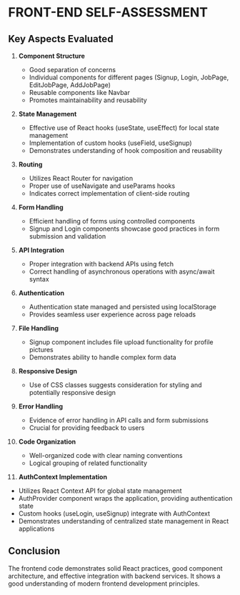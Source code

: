 # FRONT-END SELF-ASSESSMENT

## Key Aspects Evaluated

1. **Component Structure**

   - Good separation of concerns
   - Individual components for different pages (Signup, Login, JobPage, EditJobPage, AddJobPage)
   - Reusable components like Navbar
   - Promotes maintainability and reusability

2. **State Management**

   - Effective use of React hooks (useState, useEffect) for local state management
   - Implementation of custom hooks (useField, useSignup)
   - Demonstrates understanding of hook composition and reusability

3. **Routing**

   - Utilizes React Router for navigation
   - Proper use of useNavigate and useParams hooks
   - Indicates correct implementation of client-side routing

4. **Form Handling**

   - Efficient handling of forms using controlled components
   - Signup and Login components showcase good practices in form submission and validation

5. **API Integration**

   - Proper integration with backend APIs using fetch
   - Correct handling of asynchronous operations with async/await syntax

6. **Authentication**

   - Authentication state managed and persisted using localStorage
   - Provides seamless user experience across page reloads

7. **File Handling**

   - Signup component includes file upload functionality for profile pictures
   - Demonstrates ability to handle complex form data

8. **Responsive Design**

   - Use of CSS classes suggests consideration for styling and potentially responsive design

9. **Error Handling**

   - Evidence of error handling in API calls and form submissions
   - Crucial for providing feedback to users

10. **Code Organization**

    - Well-organized code with clear naming conventions
    - Logical grouping of related functionality

11. **AuthContext Implementation**

- Utilizes React Context API for global state management
- AuthProvider component wraps the application, providing authentication state
- Custom hooks (useLogin, useSignup) integrate with AuthContext
- Demonstrates understanding of centralized state management in React applications

## Conclusion

The frontend code demonstrates solid React practices, good component architecture, and effective integration with backend services. It shows a good understanding of modern frontend development principles.
